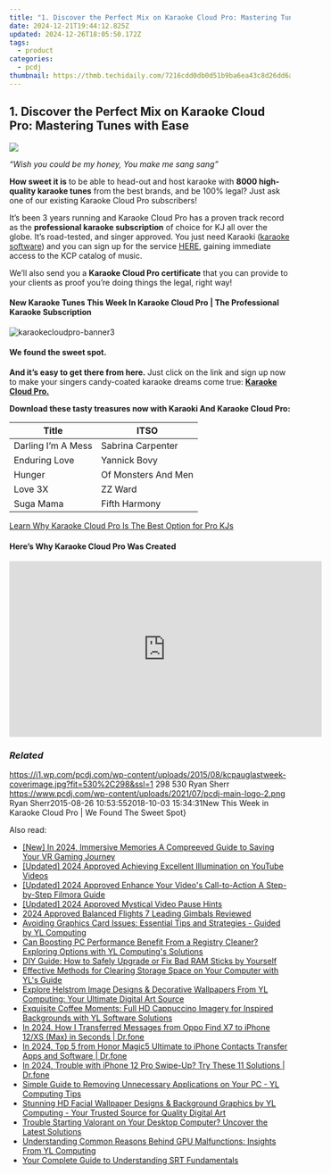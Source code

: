 ```yaml
---
title: "1. Discover the Perfect Mix on Karaoke Cloud Pro: Mastering Tunes with Ease"
date: 2024-12-21T19:44:12.825Z
updated: 2024-12-26T18:05:50.172Z
tags:
  - product
categories:
  - pcdj
thumbnail: https://thmb.techidaily.com/7216cdd0db0d51b9ba6ea43c8d26dd6a0eb4cf5b262743a458e3d7ee3b2754cf.jpeg
---
```


## 1. Discover the Perfect Mix on Karaoke Cloud Pro: Mastering Tunes with Ease

[![](https://i1.wp.com/pcdj.com/wp-content/uploads/2015/08/kcpauglastweek-coverimage.jpg?resize=530%2C298&ssl=1)](https://i1.wp.com/pcdj.com/wp-content/uploads/2015/08/kcpauglastweek-coverimage.jpg?fit=530%2C298&ssl=1 "kcpauglastweek-coverimage")

_“Wish you could be my honey, You make me sang sang”_

**How sweet it is** to be able to head-out and host karaoke with **8000 high-quality karaoke tunes** from the best brands, and be 100% legal? Just ask one of our existing Karaoke Cloud Pro subscribers!

It’s been 3 years running and Karaoke Cloud Pro has a proven track record as the **professional karaoke subscription** of choice for KJ all over the globe. It’s road-tested, and singer approved. You just need Karaoki ([karaoke software](https://tools.techidaily.com/pcdj/products/)) and you can sign up for the service [HERE](https://tools.techidaily.com/pcdj/products/), gaining immediate access to the KCP catalog of music.

We’ll also send you a **Karaoke Cloud Pro certificate** that you can provide to your clients as proof you’re doing things the legal, right way!

#### New Karaoke Tunes This Week In Karaoke Cloud Pro | The Professional Karaoke Subscription

![](https://i1.wp.com/pcdj.com/wp-content/uploads/2015/08/karaokecloudpro-banner3.jpg?fit=960%2C160&ssl=1 "karaokecloudpro-banner3")

#### **We found the sweet spot.**

**And it’s easy to get there from here.** Just click on the link and sign up now to make your singers candy-coated karaoke dreams come true: [**Karaoke Cloud Pro.**](https://tools.techidaily.com/pcdj/products/)

**Download these tasty treasures now with Karaoki And Karaoke Cloud Pro:**

| **Title**          | **ITSO**            |
| ------------------ | ------------------- |
| Darling I’m A Mess | Sabrina Carpenter   |
| Enduring Love      | Yannick Bovy        |
| Hunger             | Of Monsters And Men |
| Love 3X            | ZZ Ward             |
| Suga Mama          | Fifth Harmony       |

[Learn Why Karaoke Cloud Pro Is The Best Option for Pro KJs](https://tools.techidaily.com/pcdj/products/)

#### Here’s Why Karaoke Cloud Pro Was Created

<!-- affiliate ads begin -->
<iframe width="560" height="315" src="https://www.youtube.com/embed/cC-HtDQVoG0?si=nQcoa7q8q2IL8U0m" title="YouTube video player" frameborder="0" allow="accelerometer; autoplay; clipboard-write; encrypted-media; gyroscope; picture-in-picture; web-share" referrerpolicy="strict-origin-when-cross-origin" allowfullscreen></iframe>
<!-- affiliate ads end -->

### _Related_

https://i1.wp.com/pcdj.com/wp-content/uploads/2015/08/kcpauglastweek-coverimage.jpg?fit=530%2C298&ssl=1 298 530 Ryan Sherr https://www.pcdj.com/wp-content/uploads/2021/07/pcdj-main-logo-2.png Ryan Sherr2015-08-26 10:53:552018-10-03 15:34:31New This Week in Karaoke Cloud Pro | We Found The Sweet Spot}

<ins class="adsbygoogle"
     style="display:block"
     data-ad-format="autorelaxed"
     data-ad-client="ca-pub-7571918770474297"
     data-ad-slot="1223367746"></ins>

<ins class="adsbygoogle"
     style="display:block"
     data-ad-client="ca-pub-7571918770474297"
     data-ad-slot="8358498916"
     data-ad-format="auto"
     data-full-width-responsive="true"></ins>

<span class="atpl-alsoreadstyle">Also read:</span>
<div><ul>
<li><a href="https://digital-screen-recording.techidaily.com/new-in-2024-immersive-memories-a-compreeved-guide-to-saving-your-vr-gaming-journey/"><u>[New] In 2024, Immersive Memories A Compreeved Guide to Saving Your VR Gaming Journey</u></a></li>
<li><a href="https://facebook-video-share.techidaily.com/updated-2024-approved-achieving-excellent-illumination-on-youtube-videos/"><u>[Updated] 2024 Approved Achieving Excellent Illumination on YouTube Videos</u></a></li>
<li><a href="https://facebook-video-footage.techidaily.com/updated-2024-approved-enhance-your-videos-call-to-action-a-step-by-step-filmora-guide/"><u>[Updated] 2024 Approved Enhance Your Video's Call-to-Action A Step-by-Step Filmora Guide</u></a></li>
<li><a href="https://fox-links.techidaily.com/updated-2024-approved-mystical-video-pause-hints/"><u>[Updated] 2024 Approved Mystical Video Pause Hints</u></a></li>
<li><a href="https://article-files.techidaily.com/2024-approved-balanced-flights-7-leading-gimbals-reviewed/"><u>2024 Approved Balanced Flights 7 Leading Gimbals Reviewed</u></a></li>
<li><a href="https://discover-able.techidaily.com/avoiding-graphics-card-issues-essential-tips-and-strategies-guided-by-yl-computing/"><u>Avoiding Graphics Card Issues: Essential Tips and Strategies - Guided by YL Computing</u></a></li>
<li><a href="https://discover-able.techidaily.com/can-boosting-pc-performance-benefit-from-a-registry-cleaner-exploring-options-with-yl-computings-solutions/"><u>Can Boosting PC Performance Benefit From a Registry Cleaner? Exploring Options with YL Computing's Solutions</u></a></li>
<li><a href="https://discover-able.techidaily.com/diy-guide-how-to-safely-upgrade-or-fix-bad-ram-sticks-by-yourself/"><u>DIY Guide: How to Safely Upgrade or Fix Bad RAM Sticks by Yourself</u></a></li>
<li><a href="https://discover-able.techidaily.com/effective-methods-for-clearing-storage-space-on-your-computer-with-yls-guide/"><u>Effective Methods for Clearing Storage Space on Your Computer with YL's Guide</u></a></li>
<li><a href="https://discover-able.techidaily.com/explore-helstrom-image-designs-and-decorative-wallpapers-from-yl-computing-your-ultimate-digital-art-source/"><u>Explore Helstrom Image Designs & Decorative Wallpapers From YL Computing: Your Ultimate Digital Art Source</u></a></li>
<li><a href="https://discover-able.techidaily.com/exquisite-coffee-moments-full-hd-cappuccino-imagery-for-inspired-backgrounds-with-yl-software-solutions/"><u>Exquisite Coffee Moments: Full HD Cappuccino Imagery for Inspired Backgrounds with YL Software Solutions</u></a></li>
<li><a href="https://android-transfer.techidaily.com/in-2024-how-i-transferred-messages-from-oppo-find-x7-to-iphone-12xs-max-in-seconds-drfone-by-drfone-transfer-from-android-transfer-from-android/"><u>In 2024, How I Transferred Messages from Oppo Find X7 to iPhone 12/XS (Max) in Seconds | Dr.fone</u></a></li>
<li><a href="https://android-transfer.techidaily.com/in-2024-top-5-from-honor-magic5-ultimate-to-iphone-contacts-transfer-apps-and-software-drfone-by-drfone-transfer-from-android-transfer-from-android/"><u>In 2024, Top 5 from Honor Magic5 Ultimate to iPhone Contacts Transfer Apps and Software | Dr.fone</u></a></li>
<li><a href="https://iphone-unlock.techidaily.com/in-2024-trouble-with-iphone-12-pro-swipe-up-try-these-11-solutions-drfone-by-drfone-ios/"><u>In 2024, Trouble with iPhone 12 Pro Swipe-Up? Try These 11 Solutions | Dr.fone</u></a></li>
<li><a href="https://discover-able.techidaily.com/simple-guide-to-removing-unnecessary-applications-on-your-pc-yl-computing-tips/"><u>Simple Guide to Removing Unnecessary Applications on Your PC - YL Computing Tips</u></a></li>
<li><a href="https://discover-able.techidaily.com/stunning-hd-facial-wallpaper-designs-and-background-graphics-by-yl-computing-your-trusted-source-for-quality-digital-art/"><u>Stunning HD Facial Wallpaper Designs & Background Graphics by YL Computing - Your Trusted Source for Quality Digital Art</u></a></li>
<li><a href="https://program-issues.techidaily.com/1723007876745-trouble-starting-valorant-on-your-desktop-computer-uncover-the-latest-solutions/"><u>Trouble Starting Valorant on Your Desktop Computer? Uncover the Latest Solutions</u></a></li>
<li><a href="https://discover-able.techidaily.com/understanding-common-reasons-behind-gpu-malfunctions-insights-from-yl-computing/"><u>Understanding Common Reasons Behind GPU Malfunctions: Insights From YL Computing</u></a></li>
<li><a href="https://extra-resources.techidaily.com/your-complete-guide-to-understanding-srt-fundamentals/"><u>Your Complete Guide to Understanding SRT Fundamentals</u></a></li>
</ul></div>

